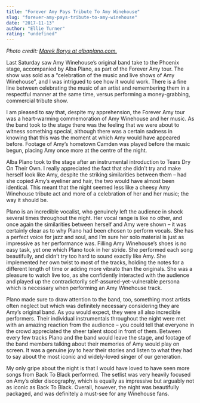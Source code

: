 ```yaml
---
title: "Forever Amy Pays Tribute To Amy Winehouse"
slug: "forever-amy-pays-tribute-to-amy-winehouse"
date: "2017-11-13"
author: "Ellie Turner"
rating: "undefined"
---
```


_Photo credit: [Marek Borys at albaplano.com.](https://www.albaplano.com/gallery?lightbox=image172y)_

Last Saturday saw Amy Winehouse’s original band take to the Phoenix stage, accompanied by Alba Plano, as part of the Forever Amy tour. The show was sold as a “celebration of the music and live shows of Amy Winehouse”, and I was intrigued to see how it would work. There is a fine line between celebrating the music of an artist and remembering them in a respectful manner at the same time, versus performing a money-grabbing, commercial tribute show.

I am pleased to say that, despite my apprehension, the Forever Amy tour was a heart-warming commemoration of Amy Winehouse and her music. As the band took to the stage there was the feeling that we were about to witness something special, although there was a certain sadness in knowing that this was the moment at which Amy would have appeared before. Footage of Amy’s hometown Camden was played before the music begun, placing Amy once more at the centre of the night.

Alba Plano took to the stage after an instrumental introduction to Tears Dry On Their Own. I really appreciated the fact that she didn’t try and make herself look like Amy, despite the striking similarities between them – had she copied Amy’s eyeliner and hair, the two would have almost been identical. This meant that the night seemed less like a cheesy Amy Winehouse tribute act and more of a celebration of her and her music; the way it should be.

Plano is an incredible vocalist, who genuinely left the audience in shock several times throughout the night. Her vocal range is like no other, and once again the similarities between herself and Amy were shown – it was certainly clear as to why Plano had been chosen to perform vocals. She has a perfect voice for jazz and soul, and I’m sure her solo material is just as impressive as her performance was. Filling Amy Winehouse’s shoes is no easy task, yet one which Plano took in her stride. She performed each song beautifully, and didn’t try too hard to sound exactly like Amy. She implemented her own twist to most of the tracks, holding the notes for a different length of time or adding more vibrato than the originals. She was a pleasure to watch live too, as she confidently interacted with the audience and played up the contradictorily self-assured-yet-vulnerable persona which is necessary when performing an Amy Winehouse track.

Plano made sure to draw attention to the band, too, something most artists often neglect but which was definitely necessary considering they are Amy’s original band. As you would expect, they were all also incredible performers. Their individual instrumentals throughout the night were met with an amazing reaction from the audience – you could tell that everyone in the crowd appreciated the sheer talent stood in front of them. Between every few tracks Plano and the band would leave the stage, and footage of the band members talking about their memories of Amy would play on screen. It was a genuine joy to hear their stories and listen to what they had to say about the most iconic and widely-loved singer of our generation.

My only gripe about the night is that I would have loved to have seen more songs from Back To Black performed. The setlist was very heavily focused on Amy’s older discography, which is equally as impressive but arguably not as iconic as Back To Black. Overall, however, the night was beautifully packaged, and was definitely a must-see for any Winehouse fans.
